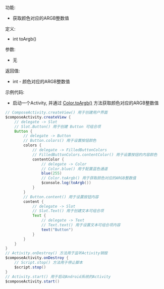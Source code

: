 功能:

+ 获取颜色对应的ARGB整数值

定义:

+ int toArgb()

参数:

+ 无

返回值:

+ int - 颜色对应的ARGB整数值

示例代码:

+ 启动一个Activity, 并通过 [Color.toArgb()](/API/UI/Compose/Theme/Color/Color/README.md?id=toArgb) 方法获取颜色对应的ARGB整数值

```groovy
// ComposeActivity.createView() 用于创建用户界面
$composeActivity.createView {
    // delegate -> Slot
    // Slot.Button() 用于创建 Button 可组合项
    Button {
        // delegate -> Button
        // Button.colors() 用于设置按钮颜色
        colors {
            // delegate -> FilledButtonColors
            // FilledButtonColors.contentColor() 用于设置按钮的内容颜色
            contentColor {
                // delegate -> Color
                // Color.blue() 用于配置蓝色通道
                blue(255)
                // Color.toArgb() 用于获取颜色对应的ARGB整数值
                $console.log(toArgb())
            }
        }
        // Button.content() 用于设置按钮内容
        content {
            // delegate -> Slot
            // Slot.Text() 用于创建文本可组合项
            Text {
                // delegate -> Text
                // Text.text() 用于设置文本可组合项内容
                text("Button")
            }
        }
    }
}
// Activity.onDestroy() 方法用于监听Activity销毁
$composeActivity.onDestroy {
    // Script.stop() 方法用于停止脚本
    $script.stop()
}
// Activity.start() 用于启动Android系统的Activity
$composeActivity.start()
```